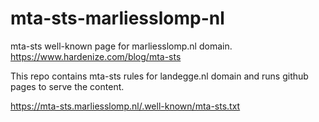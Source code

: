 # mta-sts-marliesslomp-nl

mta-sts well-known page for marliesslomp.nl domain. https://www.hardenize.com/blog/mta-sts

This repo contains mta-sts rules for landegge.nl domain and runs github pages to serve the content.

https://mta-sts.marliesslomp.nl/.well-known/mta-sts.txt
